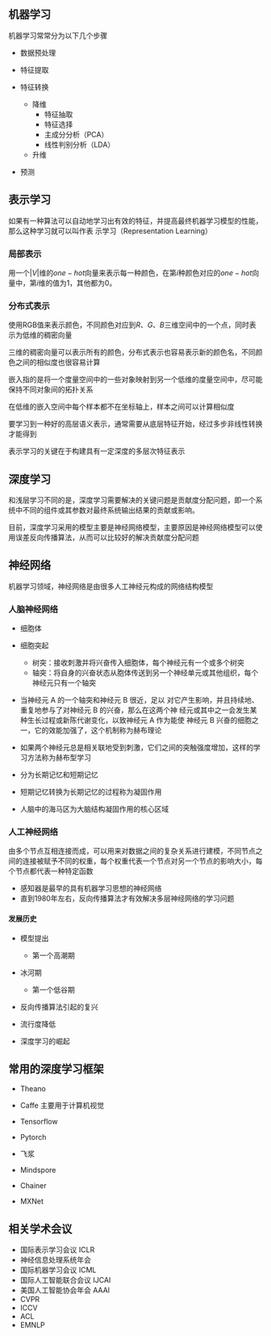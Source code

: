 ## 机器学习

机器学习常常分为以下几个步骤

- 数据预处理
- 特征提取
- 特征转换
  - 降维
    - 特征抽取
    - 特征选择
    - 主成分分析（PCA）
    - 线性判别分析（LDA）
  - 升维

- 预测

## 表示学习

如果有一种算法可以自动地学习出有效的特征，并提高最终机器学习模型的性能，那么这种学习就可以叫作表 示学习（Representation Learning）

### 局部表示

用一个$|V|$维的$one-hot$​向量来表示每一种颜色，在第$i$种颜色对应的$one-hot$向量中，第$i$维的值为$1$，其他都为$0$。

### 分布式表示

使用RGB值来表示颜色，不同颜色对应到$R、G、B$三维空间中的一个点，同时表示为低维的稠密向量

三维的稠密向量可以表示所有的颜色，分布式表示也容易表示新的颜色名，不同颜色之间的相似度也很容易计算

嵌入指的是将一个度量空间中的一些对象映射到另一个低维的度量空间中，尽可能保持不同对象间的拓扑关系

在低维的嵌入空间中每个样本都不在坐标轴上，样本之间可以计算相似度



要学习到一种好的高层语义表示，通常需要从底层特征开始，经过多步非线性转换才能得到

表示学习的关键在于构建具有一定深度的多层次特征表示

## 深度学习

和浅层学习不同的是，深度学习需要解决的关键问题是贡献度分配问题，即一个系统中不同的组件或其参数对最终系统输出结果的贡献或影响。

目前，深度学习采用的模型主要是神经网络模型，主要原因是神经网络模型可以使用误差反向传播算法，从而可以比较好的解决贡献度分配问题

## 神经网络

机器学习领域，神经网络是由很多人工神经元构成的网络结构模型

### 人脑神经网络

- 细胞体

- 细胞突起
  - 树突：接收刺激并将兴奋传入细胞体，每个神经元有一个或多个树突
  - 轴突：将自身的兴奋状态从胞体传送到另一个神经单元或其他组织，每个神经元只有一个轴突

- 当神经元 A 的一个轴突和神经元 B 很近，足以 对它产生影响，并且持续地、重复地参与了对神经元 B 的兴奋，那么在这两个神 经元或其中之一会发生某种生长过程或新陈代谢变化，以致神经元 A 作为能使 神经元 B 兴奋的细胞之一，它的效能加强了，这个机制称为赫布理论
- 如果两个神经元总是相关联地受到刺激，它们之间的突触强度增加，这样的学习方法称为赫布型学习
- 分为长期记忆和短期记忆
- 短期记忆转换为长期记忆的过程称为凝固作用
- 人脑中的海马区为大脑结构凝固作用的核心区域

### 人工神经网络

由多个节点互相连接而成，可以用来对数据之间的复杂关系进行建模，不同节点之间的连接被赋予不同的权重，每个权重代表一个节点对另一个节点的影响大小，每个节点都代表一种特定函数

- 感知器是最早的具有机器学习思想的神经网络
- 直到1980年左右，反向传播算法才有效解决多层神经网络的学习问题

#### 发展历史

- 模型提出
  - 第一个高潮期

- 冰河期
  - 第一个低谷期

- 反向传播算法引起的复兴

- 流行度降低
- 深度学习的崛起

## 常用的深度学习框架

- Theano
- Caffe 主要用于计算机视觉
- Tensorflow
- Pytorch

- 飞浆
- Mindspore
- Chainer
- MXNet

## 相关学术会议

- 国际表示学习会议  ICLR
- 神经信息处理系统年会
- 国际机器学习会议 ICML
- 国际人工智能联合会议 IJCAI
- 美国人工智能协会年会 AAAI
- CVPR
- ICCV
- ACL
- EMNLP